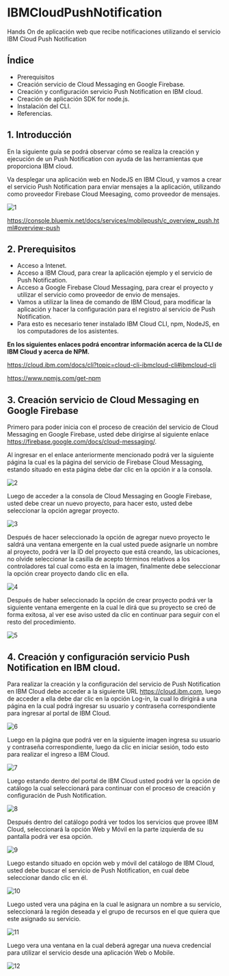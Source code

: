 # IBMCloudPushNotification
Hands On de aplicación web que recibe notificaciones utilizando el servicio IBM Cloud Push Notification

## Índice

* Prerequisitos
* Creación servicio de Cloud Messaging en Google Firebase.
* Creación y configuración servicio Push Notification en IBM cloud.
* Creación de aplicación SDK for node.js.
* Instalación del CLI.
* Referencias.


## 1. Introducción

En la siguiente guía se podrá observar cómo se realiza la creación y ejecución de un Push Notification con ayuda de las herramientas que proporciona IBM cloud.

Va desplegar una aplicación web en NodeJS en IBM Cloud, y vamos a crear el servicio Push Notification para enviar mensajes a la aplicación, utilizando como proveedor Firebase Cloud Meesaging, como proveedor de mensajes. 


![1](https://user-images.githubusercontent.com/50923637/58977747-f14ded80-878f-11e9-81f3-6f3f7a62e812.png)

https://console.bluemix.net/docs/services/mobilepush/c_overview_push.html#overview-push 

## 2. Prerequisitos

* Acceso a Intenet.
* Acceso a IBM Cloud, para crear la aplicación ejemplo y el servicio de Push Notification. 
* Acceso a Google Firebase Cloud Messaging, para crear el proyecto y utilizar el servicio como proveedor de envio de mensajes. 
* Vamos a utilizar la linea de comando de IBM Cloud, para modificar la aplicación y hacer la configuración para el registro al servicio de Push Notification. 
* Para esto es necesario tener instalado IBM Cloud CLI, npm, NodeJS, en los computadores de los asistentes. 

**En los siguientes enlaces podrá encontrar información acerca de la CLI de IBM Cloud y acerca de NPM.**

https://cloud.ibm.com/docs/cli?topic=cloud-cli-ibmcloud-cli#ibmcloud-cli

https://www.npmjs.com/get-npm

## 3. Creación servicio de Cloud Messaging en Google Firebase

Primero para poder inicia con el proceso de creación del servicio de Cloud Messaging en Google Firebase, usted debe dirigirse al siguiente enlace https://firebase.google.com/docs/cloud-messaging/.

Al ingresar en el enlace anteriormente mencionado podrá ver la siguiente página la cual es la página del servicio de Firebase Cloud Messaging, estando situado en esta página debe dar clic en la opción ir a la consola.

![2](https://user-images.githubusercontent.com/50923637/58978589-bfd62180-8791-11e9-8f0d-e3095eb87bd4.jpg)

Luego de  acceder  a  la  consola  de  Cloud  Messaging  en  Google  Firebase,  usted  debe  crear  un  nuevo  proyecto, para hacer esto, usted debe seleccionar la opción agregar proyecto.

![3](https://user-images.githubusercontent.com/50923637/58978745-18a5ba00-8792-11e9-94db-6d372ca4d5c9.jpg)

Después de hacer seleccionado la opción de agregar nuevo proyecto le saldrá una ventana emergente en la cual usted  puede  asignarle  un  nombre  al  proyecto,  podrá  ver  la  ID  del  proyecto  que  está creando,  las  ubicaciones, no olvide seleccionar la casilla de acepto términos relativos a los controladores tal cual como esta en la imagen, finalmente debe seleccionar la opción crear proyecto dando clic en ella.

![4](https://user-images.githubusercontent.com/50923637/58978832-5276c080-8792-11e9-9241-0aab4518ca54.jpg)

Después de haber seleccionado la opción de crear proyecto podrá ver la siguiente ventana emergente en la cual le dirá que su proyecto se creó de forma exitosa, al ver ese aviso usted da clic en continuar para seguir con el resto del procedimiento.

![5](https://user-images.githubusercontent.com/50923637/58979221-260f7400-8793-11e9-9c9b-45b4853a1123.png)


## 4. Creación y configuración servicio Push Notification en IBM cloud.

Para realizar la creación y la configuración del servicio de Push Notification en IBM Cloud debe acceder a la siguiente  URL  https://cloud.ibm.com,  luego  de  acceder  a  ella  debe  dar  clic  en  la  opción  Log-in,  la  cual  lo dirigirá a una página en la cual podrá ingresar su usuario y contraseña correspondiente para ingresar al portal de IBM Cloud.

![6](https://user-images.githubusercontent.com/50923637/58979630-13e20580-8794-11e9-892d-d17c288d1822.jpg)

Luego en la página que podrá ver en la siguiente imagen ingresa su usuario y contraseña correspondiente, luego da clic en iniciar sesión, todo esto para realizar el ingreso a IBM Cloud.

![7](https://user-images.githubusercontent.com/50923637/58979679-32480100-8794-11e9-9a4e-9e9d7fb6a7ae.jpg)

Luego estando dentro del portal de IBM Cloud usted podrá ver la opción de catálogo la cual seleccionará para continuar con el proceso de creación y configuración de Push Notification.

![8](https://user-images.githubusercontent.com/50923637/58979812-7cc97d80-8794-11e9-8b4b-78ac80d41ef9.jpg)

Después dentro del catálogo podrá ver todos los servicios que provee IBM Cloud, seleccionará la opción Web y
Móvil en la parte izquierda de su pantalla podrá ver esa opción.

![9](https://user-images.githubusercontent.com/50923637/58979866-9f5b9680-8794-11e9-92dc-3f8e954f95ac.jpg)

Luego estando situado en opción web y móvil del catálogo de IBM Cloud, usted debe buscar el servicio de Push
Notification, en cual debe seleccionar dando clic en él.

![10](https://user-images.githubusercontent.com/50923637/58979908-b8fcde00-8794-11e9-88bc-7f0c2cb4b968.jpg)

Luego usted vera una página en la cual le asignara un nombre a su servicio, seleccionará la región deseada y el grupo de recursos en el que quiera que este asignado su servicio.

![11](https://user-images.githubusercontent.com/50923637/58979935-cdd97180-8794-11e9-8262-94f62c1179e5.jpg)

Luego vera  una  ventana  en  la  cual  deberá  agregar  una  nueva  credencial  para  utilizar  el  servicio  desde  una aplicación Web o Mobile.

![12](https://user-images.githubusercontent.com/50923637/58979968-e6498c00-8794-11e9-90a5-a59b8f7da50f.jpg)
